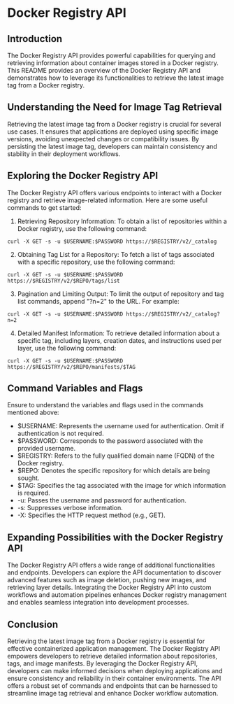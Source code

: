 # Docker Registry API

## Introduction

The Docker Registry API provides powerful capabilities for querying and retrieving information about container images stored in a Docker registry. This README provides an overview of the Docker Registry API and demonstrates how to leverage its functionalities to retrieve the latest image tag from a Docker registry.

## Understanding the Need for Image Tag Retrieval

Retrieving the latest image tag from a Docker registry is crucial for several use cases. It ensures that applications are deployed using specific image versions, avoiding unexpected changes or compatibility issues. By persisting the latest image tag, developers can maintain consistency and stability in their deployment workflows.

## Exploring the Docker Registry API

The Docker Registry API offers various endpoints to interact with a Docker registry and retrieve image-related information. Here are some useful commands to get started:

1. Retrieving Repository Information:
To obtain a list of repositories within a Docker registry, use the following command:

```
curl -X GET -s -u $USERNAME:$PASSWORD https://$REGISTRY/v2/_catalog
```

2. Obtaining Tag List for a Repository:
To fetch a list of tags associated with a specific repository, use the following command:

```
curl -X GET -s -u $USERNAME:$PASSWORD https://$REGISTRY/v2/$REPO/tags/list
```

3. Pagination and Limiting Output:
To limit the output of repository and tag list commands, append "?n=2" to the URL. For example:

```
curl -X GET -s -u $USERNAME:$PASSWORD https://$REGISTRY/v2/_catalog?n=2
```

4. Detailed Manifest Information:
To retrieve detailed information about a specific tag, including layers, creation dates, and instructions used per layer, use the following command:

```
curl -X GET -s -u $USERNAME:$PASSWORD https://$REGISTRY/v2/$REPO/manifests/$TAG
```

## Command Variables and Flags

Ensure to understand the variables and flags used in the commands mentioned above:

- $USERNAME: Represents the username used for authentication. Omit if authentication is not required.
- $PASSWORD: Corresponds to the password associated with the provided username.
- $REGISTRY: Refers to the fully qualified domain name (FQDN) of the Docker registry.
- $REPO: Denotes the specific repository for which details are being sought.
- $TAG: Specifies the tag associated with the image for which information is required.
- -u: Passes the username and password for authentication.
- -s: Suppresses verbose information.
- -X: Specifies the HTTP request method (e.g., GET).

## Expanding Possibilities with the Docker Registry API

The Docker Registry API offers a wide range of additional functionalities and endpoints. Developers can explore the API documentation to discover advanced features such as image deletion, pushing new images, and retrieving layer details. Integrating the Docker Registry API into custom workflows and automation pipelines enhances Docker registry management and enables seamless integration into development processes.

## Conclusion

Retrieving the latest image tag from a Docker registry is essential for effective containerized application management. The Docker Registry API empowers developers to retrieve detailed information about repositories, tags, and image manifests. By leveraging the Docker Registry API, developers can make informed decisions when deploying applications and ensure consistency and reliability in their container environments. The API offers a robust set of commands and endpoints that can be harnessed to streamline image tag retrieval and enhance Docker workflow automation.